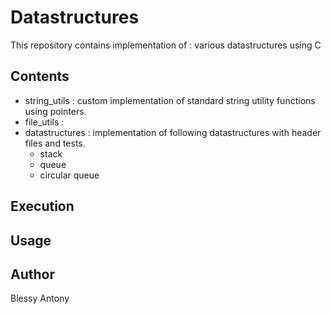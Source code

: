 # Datastructures
This repository contains implementation of :
various datastructures using C

## Contents
* string_utils : custom implementation of standard string utility functions using pointers.
* file_utils :
* datastructures : implementation of following datastructures with header files and tests.
    * stack
    * queue
    * circular queue

## Execution

## Usage

## Author
Blessy Antony